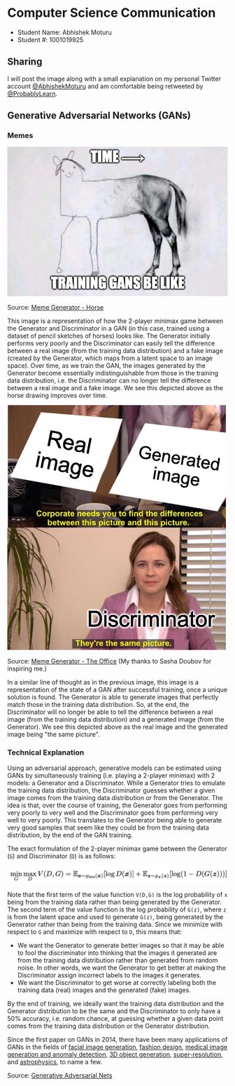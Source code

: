 # Computer Science Communication

- Student Name: Abhishek Moturu
- Student #: 1001019925

## Sharing

I will post the image along with a small explanation on my personal Twitter account [@AbhishekMoturu](https://twitter.com/AbhishekMoturu) and am comfortable being retweeted by [@ProbablyLearn](https://twitter.com/ProbablyLearn).

## Generative Adversarial Networks (GANs)

### Memes

![](./gan-horse.png)

Source: [Meme Generator - Horse](https://imgflip.com/i/558lk5)

This image is a representation of how the 2-player minimax game between the Generator and Discriminator in a GAN (in this case, trained using a dataset of pencil sketches of horses) looks like. The Generator initially performs very poorly and the Discriminator can easily tell the difference between a real image (from the training data distribution) and a fake image (created by the Generator, which maps from a latent space to an image space). Over time, as we train the GAN, the images generated by the Generator become essentially indistinguishable from those in the training data distribution, i.e. the Discriminator can no longer tell the difference between a real image and a fake image. We see this depicted above as the horse drawing improves over time.

![](./gan-office.png)

Source: [Meme Generator - The Office](https://imgflip.com/i/559d8n) (My thanks to Sasha Doubov for inspiring me.)

In a similar line of thought as in the previous image, this image is a representation of the state of a GAN after successful training, once a unique solution is found. The Generator is able to generate images that perfectly match those in the training data distribution. So, at the end, the Discriminator will no longer be able to tell the difference between a real image (from the training data distribution) and a generated image (from the Generator). We see this depicted above as the real image and the generated image being "the same picture".

### Technical Explanation

Using an adversarial approach, generative models can be estimated using GANs by simultaneously training (i.e. playing a 2-player minimax) with 2 models: a Generator and a Discriminator. While a Generator tries to emulate the training data distribution, the Discriminator guesses whether a given image comes from the training data distribution or from the Generator. The idea is that, over the course of training, the Generator goes from performing very poorly to very well and the Discriminator goes from performing very well to very poorly. This translates to the Generator being able to generate very good samples that seem like they could be from the training data distribution, by the end of the GAN training.

The exact formulation of the 2-player minimax game between the Generator (`G`) and Discriminator (`D`) is as follows:

![](./gan-formula.png)

Note that the first term of the value function `V(D,G)` is the log probability of `x` being from the training data rather than being generated by the Generator. The second term of the value function is the log probability of `G(z)`, where `z` is from the latent space and used to generate `G(z)`, being generated by the Generator rather than being from the training data. Since we minimize with respect to `G` and maximize with respect to `D`, this means that:

- We want the Generator to generate better images so that it may be able to fool the discriminator into thinking that the images it generated are from the training data distribution rather than generated from random noise. In other words, we want the Generator to get better at making the Discriminator assign incorrect labels to the images it generates. 
- We want the Discriminator to get worse at correctly labeling both the training data (real) images and the generated (fake) images.

By the end of training, we ideally want the training data distribution and the Generator distribution to be the same and the Discriminator to only have a 50% accuracy, i.e. random chance, at guessing whether a given data point comes from the training data distribution or the Generator distribution.

Since the first paper on GANs in 2014, there have been many applications of GANs in the fields of [facial image generation](https://arxiv.org/abs/1812.04948), [fashion design](https://arxiv.org/abs/2007.10947), [medical image generation and anomaly detection](https://arxiv.org/abs/2006.00727), [3D object generation](http://3dgan.csail.mit.edu/papers/3dgan_nips.pdf), [super-resolution](https://arxiv.org/abs/1609.04802), and [astrophysics](https://arxiv.org/abs/1702.00403), to name a few.

Source: [Generative Adversarial Nets](https://arxiv.org/abs/1406.2661)
